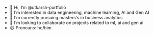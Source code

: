 - 👋 Hi, I’m @utkarsh-portfolio
- 👀 I’m interested in data engineering, machine learning, AI and Gen AI
- 🌱 I’m currently pursuing masters's in business analytics
- 💞️ I’m looking to collaborate on projects related to ml, ai and gen ai
- 😄 Pronouns: he/him
